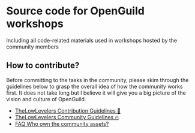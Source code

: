 # Source code for OpenGuild workshops
Including all code-related materials used in workshops hosted by the community members

## How to contribute?

Before committing to the tasks in the community, please skim through the guidelines below to grasp the overall idea of how the community works first. It does not take long but I believe it will give you a big picture of the vision and culture of OpenGuild.

- [TheLowLevelers Contribution Guidelines 🤝](https://github.com/orgs/openguild-labs/discussions/8)
- [TheLowLevelers Community Guidelines 🔥](https://github.com/orgs/openguild-labs/discussions/3)
- [FAQ Who own the community assets?](https://github.com/orgs/openguild-labs/discussions/9)

